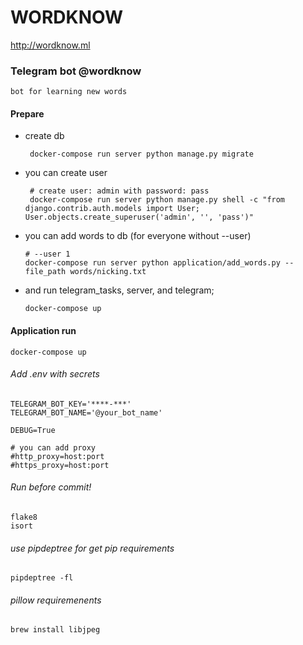 # WORDKNOW

http://wordknow.ml

### Telegram bot @wordknow

    bot for learning new words

#### Prepare

 * create db

        docker-compose run server python manage.py migrate

 * you can create user
 
        # create user: admin with password: pass
        docker-compose run server python manage.py shell -c "from django.contrib.auth.models import User; User.objects.create_superuser('admin', '', 'pass')"

     
  * you can add words to db (for everyone without --user)
        
        # --user 1
        docker-compose run server python application/add_words.py --file_path words/nicking.txt
     
  * and run telegram_tasks, server, and telegram;
        
        docker-compose up
 
#### Application run

    docker-compose up
 
###### Add .env with secrets
    
    TELEGRAM_BOT_KEY='****-***'
    TELEGRAM_BOT_NAME='@your_bot_name'

    DEBUG=True

    # you can add proxy
    #http_proxy=host:port
    #https_proxy=host:port


###### Run before commit!

    flake8
    isort

###### use pipdeptree for get pip requirements

    pipdeptree -fl

###### pillow requiremenents

    brew install libjpeg
